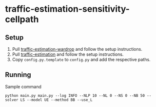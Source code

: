 # traffic-estimation-sensitivity-cellpath

## Setup

1. Pull [traffic-estimation-wardrop](https://github.com/jeromethai/traffic-estimation-wardrop) and follow the setup instructions.
1. Pull [traffic-estimation](https://github.com/cathywu/traffic-estimation) and follow the setup instructions.
1. Copy `config.py.template` to `config.py` and add the respective paths.

## Running

Sample command

    python main.py main.py --log INFO --NLP 10 --NL 0 --NS 0 --NB 50 --solver LS --model UE --method BB --use_L

